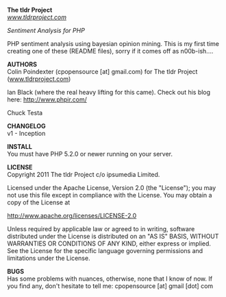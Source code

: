 **The tldr Project**   
*www.tldrproject.com*


   
*Sentiment Analysis for PHP*  


PHP sentiment analysis using bayesian opinion mining. This is my first time creating one of these (README files), sorry if it comes off as n00b-ish....



**AUTHORS**  
Colin Poindexter (cpopensource [at] gmail.com) for The tldr Project (www.tldrproject.com)

Ian Black (where the real heavy lifting for this came). Check out his blog here: http://www.phpir.com/

Chuck Testa


**CHANGELOG**  
v1 - Inception 


**INSTALL**  
You must have PHP 5.2.0 or newer running on your server.


**LICENSE**  
Copyright 2011 The tldr Project c/o ipsumedia Limited. 

Licensed under the Apache License, Version 2.0 (the "License");
you may not use this file except in compliance with the License.
You may obtain a copy of the License at

  http://www.apache.org/licenses/LICENSE-2.0

Unless required by applicable law or agreed to in writing, software
distributed under the License is distributed on an "AS IS" BASIS,
WITHOUT WARRANTIES OR CONDITIONS OF ANY KIND, either express or implied.
See the License for the specific language governing permissions and
limitations under the License.



**BUGS**  
Has some problems with nuances, otherwise, none that I know of now. If you find any, don't hesitate to tell me: cpopensource [at] gmail [dot] com


